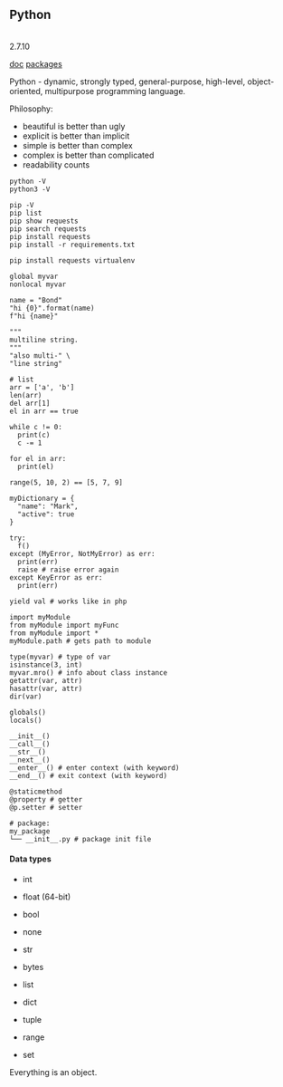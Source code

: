 Python
-
<br>2.7.10

[doc](https://www.python.org/)
[packages](https://pypi.org/)

Python - dynamic, strongly typed, general-purpose, high-level,
object-oriented, multipurpose programming language.

Philosophy:
* beautiful is better than ugly
* explicit is better than implicit
* simple is better than complex
* complex is better than complicated
* readability counts

````
python -V
python3 -V

pip -V
pip list
pip show requests
pip search requests
pip install requests
pip install -r requirements.txt

pip install requests virtualenv
````

````
global myvar
nonlocal myvar

name = "Bond"
"hi {0}".format(name)
f"hi {name}"

"""
multiline string.
"""
"also multi-" \
"line string"

# list
arr = ['a', 'b']
len(arr)
del arr[1]
el in arr == true

while c != 0:
  print(c)
  c -= 1

for el in arr:
  print(el)

range(5, 10, 2) == [5, 7, 9]

myDictionary = {
  "name": "Mark",
  "active": true
}

try:
  f()
except (MyError, NotMyError) as err:
  print(err)
  raise # raise error again
except KeyError as err:
  print(err)

yield val # works like in php

import myModule
from myModule import myFunc
from myModule import *
myModule.path # gets path to module

type(myvar) # type of var
isinstance(3, int)
myvar.mro() # info about class instance
getattr(var, attr)
hasattr(var, attr)
dir(var)

globals()
locals()

__init__()
__call__()
__str__()
__next__()
__enter__() # enter context (with keyword)
__end__() # exit context (with keyword)

@staticmethod
@property # getter
@p.setter # setter
````

````
# package:
my_package
└── __init__.py # package init file
````

#### Data types

* int
* float (64-bit)
* bool
* none

* str
* bytes
* list
* dict
* tuple
* range
* set

Everything is an object.
